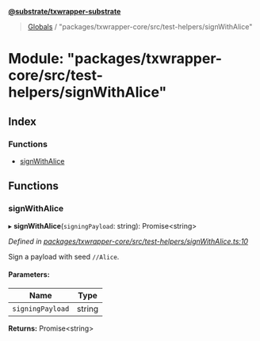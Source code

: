 **[@substrate/txwrapper-substrate](../README.md)**

> [Globals](../globals.md) / "packages/txwrapper-core/src/test-helpers/signWithAlice"

# Module: "packages/txwrapper-core/src/test-helpers/signWithAlice"

## Index

### Functions

* [signWithAlice](_packages_txwrapper_core_src_test_helpers_signwithalice_.md#signwithalice)

## Functions

### signWithAlice

▸ **signWithAlice**(`signingPayload`: string): Promise\<string>

*Defined in [packages/txwrapper-core/src/test-helpers/signWithAlice.ts:10](https://github.com/paritytech/txwrapper-core/blob/a5bee61/packages/txwrapper-core/src/test-helpers/signWithAlice.ts#L10)*

Sign a payload with seed `//Alice`.

#### Parameters:

Name | Type |
------ | ------ |
`signingPayload` | string |

**Returns:** Promise\<string>
